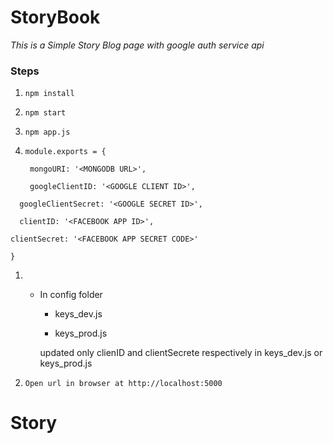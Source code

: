 # StoryBook

*This is a Simple Story Blog page with google auth service api*

### Steps

1. ```npm install```

1. ```npm start```

1. ```npm app.js```

1. ```module.exports = {```

   ``` mongoURI: '<MONGODB URL>',```

   ``` googleClientID: '<GOOGLE CLIENT ID>',```

  ```  googleClientSecret: '<GOOGLE SECRET ID>',```

  ```  clientID: '<FACEBOOK APP ID>',```

   ``` clientSecret: '<FACEBOOK APP SECRET CODE>' ```

```}```

1. * In config folder 

        * keys_dev.js

        * keys_prod.js 
        
        updated only clienID and clientSecrete respectively in keys_dev.js or keys_prod.js

1. ```Open url in browser at http://localhost:5000```

# Story
